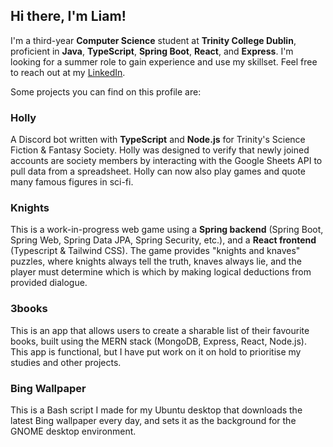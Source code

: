 ## Hi there, I'm Liam!

I'm a third-year **Computer Science** student at **Trinity College Dublin**, proficient in **Java**, **TypeScript**, **Spring Boot**, **React**, and **Express**. I'm looking for a summer role to gain experience and use my skillset. Feel free to reach out at my [LinkedIn](https://linkedin.com/in/ljcoogan).

Some projects you can find on this profile are:

### Holly
A Discord bot written with **TypeScript** and **Node.js** for Trinity's Science Fiction & Fantasy Society. Holly was designed to verify that newly joined accounts are society members by interacting with the Google Sheets API to pull data from a spreadsheet. Holly can now also play games and quote many famous figures in sci-fi.

### Knights
This is a work-in-progress web game using a **Spring backend** (Spring Boot, Spring Web, Spring Data JPA, Spring Security, etc.), and a **React frontend** (Typescript & Tailwind CSS). The game provides "knights and knaves" puzzles, where knights always tell the truth, knaves always lie, and the player must determine which is which by making logical deductions from provided dialogue.

### 3books
This is an app that allows users to create a sharable list of their favourite books, built using the MERN stack (MongoDB, Express, React, Node.js). This app is functional, but I have put work on it on hold to prioritise my studies and other projects.

### Bing Wallpaper
This is a Bash script I made for my Ubuntu desktop that downloads the latest Bing wallpaper every day, and sets it as the background for the GNOME desktop environment.
